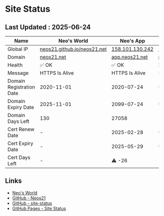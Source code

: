 # Site Status


## Last Updated : 2025-06-24

| Name | Neo's World | Neo's App | Zarigani Cat | Favoriya | Favoriya OSS |
|------|---|---|---|---|---|
| Global IP                | [neos21.github.io/neos21.net](http://neos21.github.io/neos21.net/) | [158.101.130.242](http://158.101.130.242/) | [158.101.130.242](http://158.101.130.242/) | [140.238.56.203](http://140.238.56.203/) | [140.238.56.203](http://140.238.56.203/) |
| Domain                   | [neos21.net](https://neos21.net/) | [app.neos21.net](https://app.neos21.net/) | [nnkp.neos21.net](https://nnkp.neos21.net/) | [favoriya.neos21.net](https://favoriya.neos21.net/) | [oss.favoriya.neos21.net](https://oss.favoriya.neos21.net/) |
| Health                   | ✅ OK | ✅ OK | ❌ Error | ❌ Error | ❌ Error |
| Message                  | HTTPS Is Alive | HTTPS Is Alive | Site May Be Down | Site May Be Down | Site May Be Down |
| Domain Registration Date | 2020-11-01 | 2020-07-24 | UNKNOWN | UNKNOWN | UNKNOWN |
| Domain Expiry Date       | 2025-11-01 | 2099-07-24 | UNKNOWN | UNKNOWN | UNKNOWN |
| Domain Days Left         | 130 | 27058 | - | - | - |
| Cert Renew Date          | - | 2025-02-28 | UNKNOWN | UNKNOWN | UNKNOWN |
| Cert Expiry Date         | - | 2025-05-29 | UNKNOWN | UNKNOWN | UNKNOWN |
| Cert Days Left           | - | ⚠️ -26 | - | - | - |


## Links

- [Neo's World](https://neos21.net/)
- [GitHub - Neos21](https://github.com/Neos21/)
- [GitHub - site-status](https://github.com/Neos21/site-status)
- [GitHub Pages - Site Status](https://neos21.github.io/site-status/)
